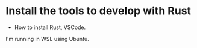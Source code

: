 # Install the tools to develop with Rust

- How to install Rust, VSCode.

I'm running in WSL using Ubuntu.